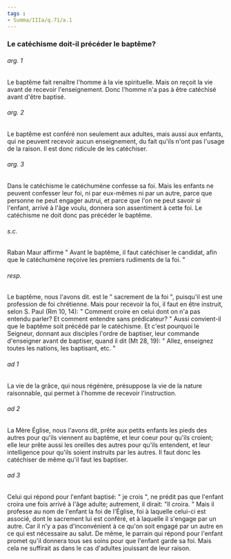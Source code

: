 ```yaml
---
tags : 
- Summa/IIIa/q.71/a.1
---
```


### Le catéchisme doit-il précéder le baptême?

###### arg. 1
Le baptême fait renaître l'homme à la vie spirituelle. Mais on reçoit la vie avant de recevoir l'enseignement. Donc l'homme n'a pas à être catéchisé avant d'être baptisé. 

###### arg. 2
Le baptême est conféré non seulement aux adultes, mais aussi aux enfants, qui ne peuvent recevoir aucun enseignement, du fait qu'ils n'ont pas l'usage de la raison. Il est donc ridicule de les catéchiser. 

###### arg. 3
Dans le catéchisme le catéchumène confesse sa foi. Mais les enfants ne peuvent confesser leur foi, ni par eux-mêmes ni par un autre, parce que personne ne peut engager autrui, et parce que l'on ne peut savoir si l'enfant, arrivé à l'âge voulu, donnera son assentiment à cette foi. Le catéchisme ne doit donc pas précéder le baptême. 

###### s.c.
Raban Maur affirme " Avant le baptême, il faut catéchiser le candidat, afin que le catéchumène reçoive les premiers rudiments de la foi. " 

###### resp.
Le baptême, nous l'avons dit. est le " sacrement de la foi ", puisqu'il est une profession de foi chrétienne. Mais pour recevoir la foi, il faut en être instruit, selon S. Paul (Rm 10, 14): " Comment croire en celui dont on n'a pas entendu parler? Et comment entendre sans prédicateur? " Aussi convient-il que le baptême soit précédé par le catéchisme. Et c'est pourquoi le Seigneur, donnant aux disciples l'ordre de baptiser, leur commande d'enseigner avant de baptiser, quand il dit (Mt 28, 19): " Allez, enseignez toutes les nations, les baptisant, etc. " 

###### ad 1
La vie de la grâce, qui nous régénère, présuppose la vie de la nature raisonnable, qui permet à l'homme de recevoir l'instruction. 

###### ad 2
La Mère Église, nous l'avons dit, prête aux petits enfants les pieds des autres pour qu'ils viennent au baptême, et leur coeur pour qu'ils croient; elle leur prête aussi les oreilles des autres pour qu'ils entendent, et leur intelligence pour qu'ils soient instruits par les autres. Il faut donc les catéchiser de même qu'il faut les baptiser. 

###### ad 3
Celui qui répond pour l'enfant baptisé: " je crois ", ne prédit pas que l'enfant croira une fois arrivé à l'âge adulte; autrement, il dirait: "Il croira. " Mais il professe au nom de l'enfant la foi de l'Église, foi à laquelle celui-ci est associé, dont le sacrement lui est conféré, et à laquelle il s'engage par un autre. Car il n'y a pas d'inconvénient à ce qu'on soit engagé par un autre en ce qui est nécessaire au salut. De même, le parrain qui répond pour l'enfant promet qu'il donnera tous ses soins pour que l'enfant garde sa foi. Mais cela ne suffirait as dans le cas d'adultes jouissant de leur raison. 

